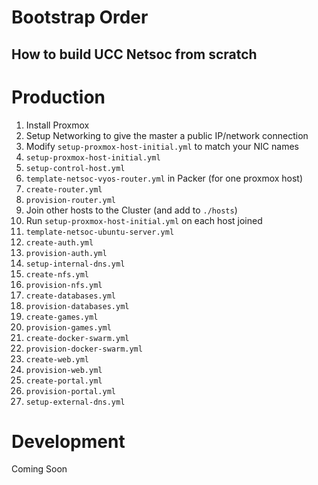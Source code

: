 # Bootstrap Order

## How to build UCC Netsoc from scratch

# Production

1. Install Proxmox
1. Setup Networking to give the master a public IP/network connection
1. Modify `setup-proxmox-host-initial.yml` to match your NIC names
1. `setup-proxmox-host-initial.yml`
1. `setup-control-host.yml`
1. `template-netsoc-vyos-router.yml` in Packer (for one proxmox host)
1. `create-router.yml`
1. `provision-router.yml`
1. Join other hosts to the Cluster (and add to `./hosts`)
1. Run `setup-proxmox-host-initial.yml` on each host joined
1. `template-netsoc-ubuntu-server.yml`
1. `create-auth.yml`
1. `provision-auth.yml`
1. `setup-internal-dns.yml`
1. `create-nfs.yml`
1. `provision-nfs.yml`
1. `create-databases.yml`
1. `provision-databases.yml`
1. `create-games.yml`
1. `provision-games.yml`
1. `create-docker-swarm.yml`
1. `provision-docker-swarm.yml`
1. `create-web.yml`
1. `provision-web.yml`
1. `create-portal.yml`
1. `provision-portal.yml`
1. `setup-external-dns.yml`

# Development

Coming Soon